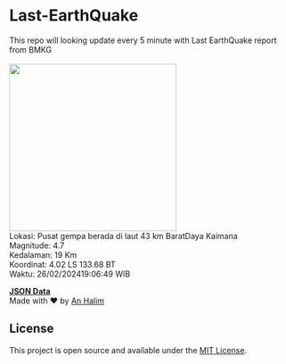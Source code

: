 # Last-EarthQuake
This repo will looking update every 5 minute with Last EarthQuake report from BMKG
<br>
<br>
<img src="https://static.bmkg.go.id/20240226190649.mmi.jpg" width="300"/>
<br>
Lokasi: Pusat gempa berada di laut 43 km BaratDaya Kaimana <br>
Magnitude: 4.7 <br>
Kedalaman: 19 Km <br>
Koordinat: 4.02 LS 133.68 BT <br>
Waktu: 26/02/202419:06:49 WIB <br>

<a href="./data/data.json">**JSON Data**</a>
<br>
Made with ❤️ by <a href="https://github.com/an-halim">An Halim</a>
## License

This project is open source and available under the [MIT License](LICENSE).
